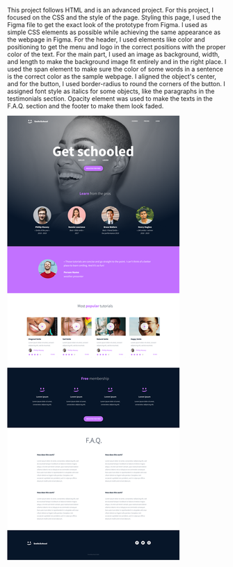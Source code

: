 This project follows HTML and is an advanced project. For this project, I focused on the CSS and the style of the page. Styling this page, I used the Figma file to get the exact look of the prototype from Figma. I used as simple CSS elements as possible while achieving the same appearance as the webpage in Figma. For the header, I used elements like color and positioning to get the menu and logo in the correct positions with the proper color of the text. For the main part, I used an image as background, width, and length to make the background image fit entirely and in the right place. I used the span element to make sure the color of some words in a sentence is the correct color as the sample webpage. I aligned the object's center, and for the button, I used border-radius to round the corners of the button. I assigned font style as italics for some objects, like the paragraphs in the testimonials section. Opacity element was used to make the texts in the F.A.Q. section and the footer to make them look faded.


![Image Text](https://github.com/Esther447/alu-web-development/blob/master/Homepage%20(Copy).png)
